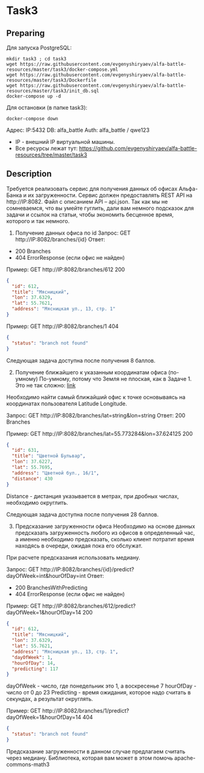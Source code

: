 # Task3

## Preparing

Для запуска PostgreSQL:
```shell script
mkdir task3 ; cd task3
wget https://raw.githubusercontent.com/evgenyshiryaev/alfa-battle-resources/master/task3/docker-compose.yml
wget https://raw.githubusercontent.com/evgenyshiryaev/alfa-battle-resources/master/task3/Dockerfile
wget https://raw.githubusercontent.com/evgenyshiryaev/alfa-battle-resources/master/task3/init_db.sql
docker-compose up -d
```
Для остановки (в папке task3):
```shell script
docker-compose down
```
Адрес: IP:5432
DB: alfa_battle
Auth: alfa_battle / qwe123

* IP - внешний IP виртуальной машины.
* Все ресурсы лежат тут: https://github.com/evgenyshiryaev/alfa-battle-resources/tree/master/task3

## Description

Требуется реализовать сервис для получения данных об офисах Альфа-Банка и их загруженности.
Сервис должен предоставлять REST API на http://IP:8082.
Файл с описанием API – api.json.
Так как мы не сомневаемся, что вы умейте гуглить, дали вам немного подсказок для задачи и ссылок на статьи, чтобы экономить бесценное время, которого и так немного.

1. Получение данных офиса по id
Запрос: GET http://IP:8082/branches/{id}
Ответ:
- 200 Branches
- 404 ErrorResponse (если офис не найден)

Пример: GET http://IP:8082/branches/612
200

```json
{
  "id": 612,
  "title": "Мясницкий",
  "lon": 37.6329,
  "lat": 55.7621,
  "address": "Мясницкая ул., 13, стр. 1"
}
```

Пример: GET http://IP:8082/branches/1
404
```json
{
  "status": "branch not found"
}
```

Следующая задача доступна после получения 8 баллов.

2. Получение ближайшего к указанным координатам офиса (по-умному)
По-умному, потому что Земля не плоская, как в Задаче 1.
Это не так сложно: [link](https://medium.com/@congyuzhou/%D1%80%D0%B0%D1%81%D1%81%D1%82%D0%BE%D1%8F%D0%BD%D0%B8%D0%B5-%D0%BC%D0%B5%D0%B6%D0%B4%D1%83-%D0%B4%D0%B2%D1%83%D0%BC%D1%8F-%D1%82%D0%BE%D1%87%D0%BA%D0%B0%D0%BC%D0%B8-%D0%BD%D0%B0-%D0%BF%D0%BE%D0%B2%D0%B5%D1%80%D1%85%D0%BD%D0%BE%D1%81%D1%82%D0%B8-%D0%B7%D0%B5%D0%BC%D0%BB%D0%B8-a398352bfbde)

Необходимо найти самый ближайший офис к точке основываясь на координатах пользователя Latitude Longitude.

Запрос: GET http://IP:8082/branches/lat=string&lon=string
Ответ: 200 Branches

Пример: GET http://IP:8082/branches/lat=55.773284&lon=37.624125
200
```json
{
  "id": 631,
  "title": "Цветной Бульвар",
  "lon": 37.6227,
  "lat": 55.7695,
  "address": "Цветной бул., 16/1",
  "distance": 430
}
```

Distance - дистанция указывается в метрах, при дробных числах, необходимо округлить.


Следующая задача доступна после получения 28 баллов.

3. Предсказание загруженности офиса
Необходимо на основе данных предсказать загруженность любого из офисов в определенный час, 
а именно необходимо предсказать, сколько клиент потратит время находясь в очереди, ожидая пока его обслужат.

При расчете предсказания использовать медиану.

Запрос: GET http://IP:8082/branches/{id}/predict?dayOfWeek=int&hourOfDay=int
Ответ:
- 200 BranchesWithPredicting
- 404 ErrorResponse (если офис не найден)

Пример: GET http://IP:8082/branches/612/predict?dayOfWeek=1&hourOfDay=14
200
```json
{
  "id": 612,
  "title": "Мясницкий",
  "lon": 37.6329,
  "lat": 55.7621,
  "address": "Мясницкая ул., 13, стр. 1",
  "dayOfWeek": 1,
  "hourOfDay": 14,
  "predicting": 117
}
```

dayOfWeek - число, где понедельник это 1, а воскресенье 7
hourOfDay - число от 0 до 23
Predicting - время ожидания, которое надо считать в секундах, а результат округлять.

Пример: GET http://IP:8082/branches/1/predict?dayOfWeek=1&hourOfDay=14
404
```json
{
  "status": "branch not found"
}

```

Предсказание загруженности в данном случае предлагаем считать через медиану.
Библиотека, которая вам может в этом помочь apache-commons-math3
